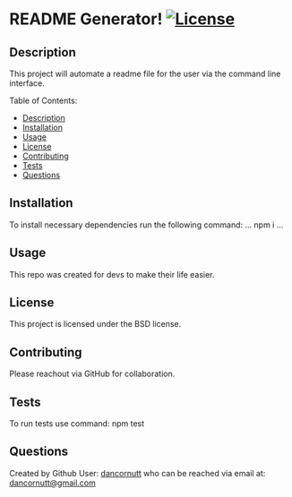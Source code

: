 # README Generator! [![License](https://img.shields.io/badge/License-BSD%203--Clause-orange.svg)](https://opensource.org/licenses/BSD-3-Clause)

## Description

This project will automate a readme file for the user via the command line interface.

Table of Contents:
* [Description](#description)
* [Installation](#installation)
* [Usage](#usage)
* [License](#license)
* [Contributing](#contributing)
* [Tests](#tests)
* [Questions](#questions)

## Installation

To install necessary dependencies run the following command:
...
npm i
...
## Usage

This repo was created for devs to make their life easier.
## License

This project is licensed under the BSD license.
## Contributing

Please reachout via GitHub for collaboration.
## Tests

To run tests use command: npm test
## Questions

Created by Github User: [dancornutt](https://github.com/dancornutt) who can be reached via email at: dancornutt@gmail.com

